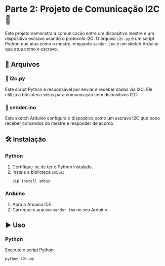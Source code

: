 # Parte 2: Projeto de Comunicação I2C 🤝

Este projeto demonstra a comunicação entre um dispositivo mestre e um dispositivo escravo usando o protocolo I2C. O arquivo `i2c.py` é um script Python que atua como o mestre, enquanto `sender.ino` é um sketch Arduino que atua como o escravo.

## 📂 Arquivos

### 🐍 i2c.py
Este script Python é responsável por enviar e receber dados via I2C. Ele utiliza a biblioteca `smbus` para comunicação com dispositivos I2C.
### 🔌 sender.ino
Este sketch Arduino configura o dispositivo como um escravo I2C que pode receber comandos do mestre e responder de acordo.

## 🛠️ Instalação

### Python
1. Certifique-se de ter o Python instalado.
2. Instale a biblioteca `smbus`:
    ```sh
    pip install smbus
    ```

### Arduino
1. Abra o Arduino IDE.
2. Carregue o arquivo `sender.ino` no seu Arduino.

## ▶️ Uso

### Python
Execute o script Python:
```sh
python i2c.py